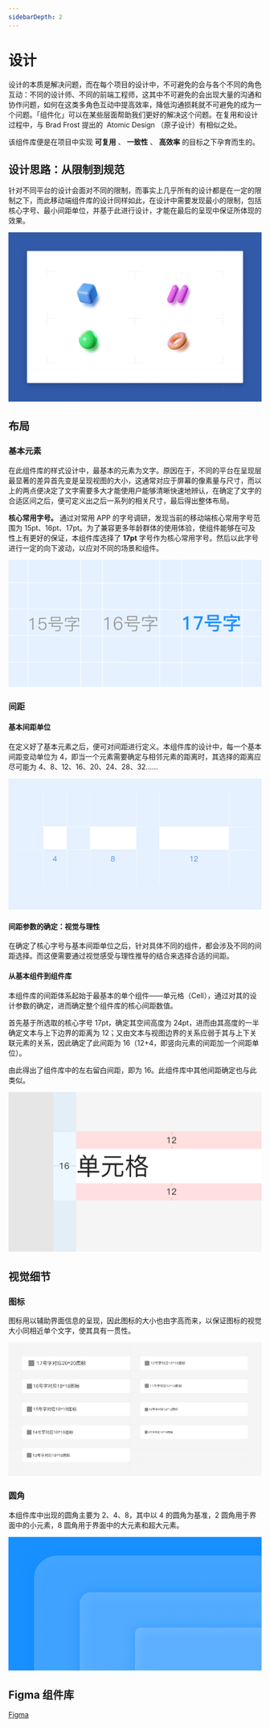 ```yaml
---
sidebarDepth: 2
---
```


# 设计

设计的本质是解决问题，而在每个项目的设计中，不可避免的会与各个不同的角色互动：不同的设计师、不同的前端工程师，这其中不可避免的会出现大量的沟通和协作问题，如何在这类多角色互动中提高效率，降低沟通损耗就不可避免的成为一个问题。「组件化」可以在某些层面帮助我们更好的解决这个问题。在复用和设计过程中，与 Brad Frost 提出的  Atomic Design （原子设计）有相似之处。

该组件库便是在项目中实现 **可复用** 、 **一致性** 、 **高效率** 的目标之下孕育而生的。

## 设计思路：从限制到规范

针对不同平台的设计会面对不同的限制，而事实上几乎所有的设计都是在一定的限制之下，而此移动端组件库的设计同样如此，在设计中需要发现最小的限制，包括核心字号、最小间距单位，并基于此进行设计，才能在最后的呈现中保证所体现的效果。

![1.png](./assets/1.png)

## 布局

### 基本元素

在此组件库的样式设计中，最基本的元素为文字。原因在于，不同的平台在呈现层最显著的差异首先变是呈现视图的大小，这通常对应于屏幕的像素量与尺寸，而以上的两点便决定了文字需要多大才能使用户能够清晰快速地辨认，在确定了文字的合适区间之后，便可定义出之后一系列的相关尺寸，最后得出整体布局。

**核心常用字号。** 通过对常用 APP 的字号调研，发现当前的移动端核心常用字号范围为 15pt、16pt、17pt。为了兼容更多年龄群体的使用体验，使组件能够在可及性上有更好的保证，本组件库选择了 **17pt** 字号作为核心常用字号。然后以此字号进行一定的向下波动，以应对不同的场景和组件。

![2.png](./assets/2.png)

### 间距

#### 基本间距单位

在定义好了基本元素之后，便可对间距进行定义。本组件库的设计中，每一个基本间距变动单位为 4，即当一个元素需要确定与相邻元素的距离时，其选择的距离应尽可能为 4、8、12、16、20、24、28、32......

![3.png](./assets/3.png)

#### 间距参数的确定：视觉与理性

在确定了核心字号与基本间距单位之后，针对具体不同的组件，都会涉及不同的间距选择。而这便需要通过视觉感受与理性推导的结合来选择合适的间距。

#### 从基本组件到组件库

本组件库的间距体系起始于最基本的单个组件——单元格（Cell），通过对其的设计参数的确定，进而确定整个组件库的核心间距数值。

首先基于所选取的核心字号 17pt，确定其空间高度为 24pt，进而由其高度的一半确定文本与上下边界的距离为 12；又由文本与视图边界的关系应弱于其与上下关联元素的关系，因此确定了此间距为 16（12+4，即竖向元素的间距加一个间距单位）。

由此得出了组件库中的左右留白间距，即为 16。此组件库中其他间距确定也与此类似。

![4.png](./assets/4.png)

## 视觉细节

### 图标

图标用以辅助界面信息的呈现，因此图标的大小也由字高而来，以保证图标的视觉大小同相近单个文字，使其具有一贯性。

![71.png](./assets/7.png)

### 圆角

本组件库中出现的圆角主要为 2、4、8，其中以 4 的圆角为基准，2 圆角用于界面中的小元素，8 圆角用于界面中的大元素和超大元素。

![8.png](./assets/8.png)

## Figma 组件库

[Figma](https://www.figma.com/file/R7SiJrftLA0Dv2VAXcZg2U/Vfox-UI?node-id=14%3A2)
